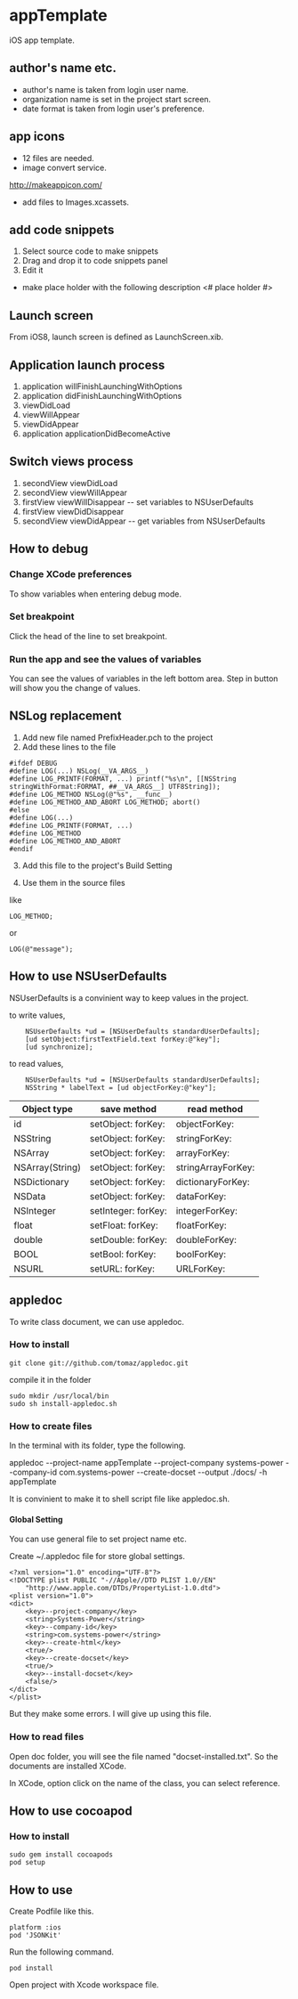 appTemplate
===========

iOS app template.

## author's name etc.

- author's name is taken from login user name.
- organization name is set in the project start screen.
- date format is taken from login user's preference.

## app icons

- 12 files are needed.
- image convert service.

http://makeappicon.com/

- add files to Images.xcassets.

## add code snippets

1. Select source code to make snippets
2. Drag and drop it to code snippets panel
3. Edit it

- make place holder with the following description <# place holder #>

## Launch screen

From iOS8, launch screen is defined as LaunchScreen.xib.

## Application launch process

1. application willFinishLaunchingWithOptions
2. application didFinishLaunchingWithOptions
3. viewDidLoad
4. viewWillAppear
5. viewDidAppear
6. application applicationDidBecomeActive

## Switch views process

1. secondView viewDidLoad
2. secondView viewWillAppear
3. firstView viewWillDisappear -- set variables to NSUserDefaults
4. firstView viewDidDisappear
5. secondView viewDidAppear -- get variables from NSUserDefaults

## How to debug

### Change XCode preferences

To show variables when entering debug mode.

### Set breakpoint

Click the head of the line to set breakpoint.

### Run the app and see the values of variables

You can see the values of variables in the left bottom area.
Step in button will show you the change of values.

## NSLog replacement

1. Add new file named PrefixHeader.pch to the project
2. Add these lines to the file

```
#ifdef DEBUG
#define LOG(...) NSLog(__VA_ARGS__)
#define LOG_PRINTF(FORMAT, ...) printf("%s\n", [[NSString stringWithFormat:FORMAT, ##__VA_ARGS__] UTF8String]);
#define LOG_METHOD NSLog(@"%s", __func__)
#define LOG_METHOD_AND_ABORT LOG_METHOD; abort()
#else
#define LOG(...)
#define LOG_PRINTF(FORMAT, ...)
#define LOG_METHOD
#define LOG_METHOD_AND_ABORT
#endif
```

3. Add this file to the project's Build Setting

4. Use them in the source files

like

```
LOG_METHOD;
```

or

```
LOG(@"message");
```

## How to use NSUserDefaults

NSUserDefaults is a convinient way to keep values in the project.

to write values,

```
    NSUserDefaults *ud = [NSUserDefaults standardUserDefaults];
    [ud setObject:firstTextField.text forKey:@"key"];
    [ud synchronize];
```

to read values,

```
    NSUserDefaults *ud = [NSUserDefaults standardUserDefaults];
    NSString * labelText = [ud objectForKey:@"key"];
```

|Object type|save method|read method|
|---|---|---|
|id|setObject: forKey:|objectForKey:|
|NSString|setObject: forKey:|stringForKey:|
|NSArray|setObject: forKey:|arrayForKey:|
|NSArray(String)|setObject: forKey:|stringArrayForKey:|
|NSDictionary|setObject: forKey:|dictionaryForKey:|
|NSData|setObject: forKey:|dataForKey:|
|NSInteger|setInteger: forKey:|integerForKey:|
|float|setFloat: forKey:|floatForKey:|
|double|setDouble: forKey:|doubleForKey:|
|BOOL|setBool: forKey:|boolForKey:|
|NSURL|setURL: forKey:|URLForKey:|

## appledoc

To write class document, we can use appledoc.

### How to install

```
git clone git://github.com/tomaz/appledoc.git
```

compile it in the folder

```
sudo mkdir /usr/local/bin
sudo sh install-appledoc.sh
```

### How to create files

In the terminal with its folder, type the following.

appledoc --project-name appTemplate --project-company systems-power --company-id com.systems-power --create-docset --output ./docs/ -h appTemplate

It is convinient to make it to shell script file like appledoc.sh.

#### Global Setting

You can use general file to set project name etc.

Create ~/.appledoc file for store global settings.

```
<?xml version="1.0" encoding="UTF-8"?>
<!DOCTYPE plist PUBLIC "-//Apple//DTD PLIST 1.0//EN" 
    "http://www.apple.com/DTDs/PropertyList-1.0.dtd">
<plist version="1.0">
<dict>
    <key>--project-company</key>
    <string>Systems-Power</string>
    <key>--company-id</key>
    <string>com.systems-power</string>
    <key>--create-html</key>
    <true/>
    <key>--create-docset</key>
    <true/>
    <key>--install-docset</key>
    <false/>
</dict>
</plist>
```

But they make some errors. I will give up using this file.

### How to read files

Open doc folder, you will see the file named "docset-installed.txt".
So the documents are installed XCode.

In XCode, option click on the name of the class, you can select reference.

## How to use cocoapod

### How to install

```
sudo gem install cocoapods
pod setup
```

## How to use

Create Podfile like this.

```
platform :ios
pod 'JSONKit'
```

Run the following command.

```
pod install
```

Open project with Xcode workspace file.

